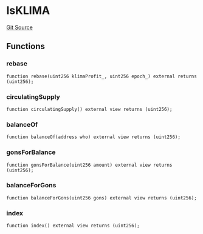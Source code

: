 # IsKLIMA
[Git Source](https://github.com/KlimaDAO/klimadao-solidity/blob/d2235caa445c673ffcb1a4a1d8c97c8c3cba5198/src/protocol/staking/regular/KlimaStaking_v2.sol)


## Functions
### rebase


```solidity
function rebase(uint256 klimaProfit_, uint256 epoch_) external returns (uint256);
```

### circulatingSupply


```solidity
function circulatingSupply() external view returns (uint256);
```

### balanceOf


```solidity
function balanceOf(address who) external view returns (uint256);
```

### gonsForBalance


```solidity
function gonsForBalance(uint256 amount) external view returns (uint256);
```

### balanceForGons


```solidity
function balanceForGons(uint256 gons) external view returns (uint256);
```

### index


```solidity
function index() external view returns (uint256);
```

